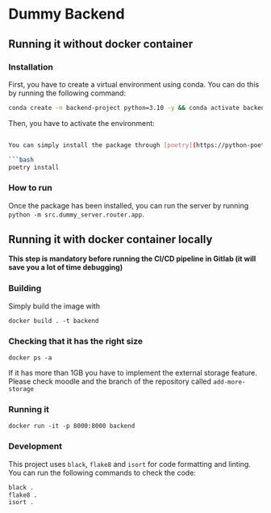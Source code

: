# Dummy Backend

## Running it without docker container
### Installation
First, you have to create a virtual environment using conda. You can do this by running the following command:

```bash
conda create -n backend-project python=3.10 -y && conda activate backend-project
```

Then, you have to activate the environment:

```bash

You can simply install the package through [poetry](https://python-poetry.org):

```bash
poetry install
```


### How to run  
Once the package has been installed, you can run the server by running `python -m src.dummy_server.router.app`.

## Running it with docker container locally
**This step is mandatory before running the CI/CD pipeline in Gitlab (it will save you
a lot of time debugging)**
### Building
Simply build the image with 
```
docker build . -t backend 
```
### Checking that it has the right size
```
docker ps -a
```
If it has more than 1GB you have to implement the external 
storage feature. Please check moodle and the branch of the repository called 
```add-more-storage```

### Running it 
```
docker run -it -p 8000:8000 backend
```

### Development
This project uses `black`, `flake8` and `isort` for code formatting and linting. You can run the following commands to check the code:

```bash
black .
flake8 .
isort .
```
